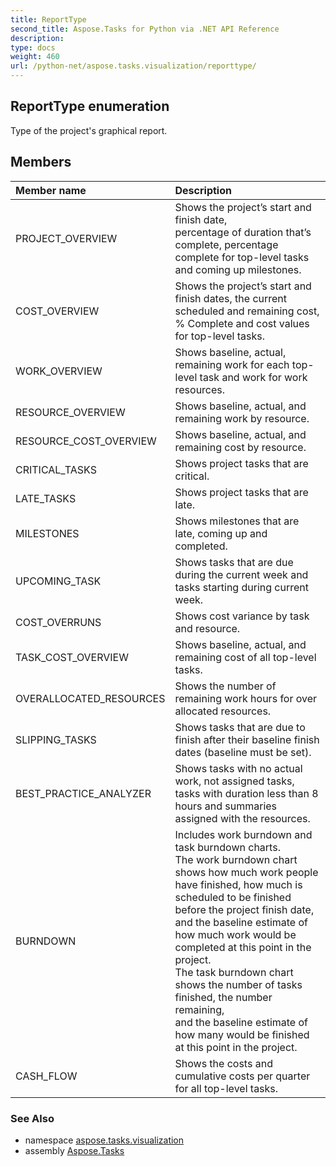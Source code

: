 ```yaml
---
title: ReportType
second_title: Aspose.Tasks for Python via .NET API Reference
description: 
type: docs
weight: 460
url: /python-net/aspose.tasks.visualization/reporttype/
---
```


## ReportType enumeration

Type of the project's graphical report.

## Members
| Member name | Description |
| :- | :- |
|PROJECT_OVERVIEW|Shows the project’s start and finish date, <br/>            percentage of duration that’s complete, percentage complete for top-level tasks and coming up milestones.|
|COST_OVERVIEW|Shows the project’s start and finish dates, the current<br/>            scheduled and remaining cost, % Complete and cost values for top-level tasks.|
|WORK_OVERVIEW|Shows baseline, actual, remaining work for each top-level task and work for work resources.|
|RESOURCE_OVERVIEW|Shows baseline, actual, and remaining work by resource.|
|RESOURCE_COST_OVERVIEW|Shows baseline, actual, and remaining cost by resource.|
|CRITICAL_TASKS|Shows project tasks that are critical.|
|LATE_TASKS|Shows project tasks that are late.|
|MILESTONES|Shows milestones that are late, coming up and completed.|
|UPCOMING_TASK|Shows tasks that are due during the current week and tasks starting during current week.|
|COST_OVERRUNS|Shows cost variance by task and resource.|
|TASK_COST_OVERVIEW|Shows baseline, actual, and remaining cost of all top-level tasks.|
|OVERALLOCATED_RESOURCES|Shows the number of remaining work hours for over allocated resources.|
|SLIPPING_TASKS|Shows tasks that are due to finish after their baseline finish dates (baseline must be set).|
|BEST_PRACTICE_ANALYZER|Shows tasks with no actual work, not assigned tasks, <br/>            tasks with duration less than 8 hours and summaries assigned with the resources.|
|BURNDOWN|Includes work burndown and task burndown charts.<br/>            The work burndown chart shows how much work people have finished, how much is scheduled to be finished before the project finish date, <br/>            and the baseline estimate of how much work would be completed at this point in the project.<br/>            The task burndown chart shows the number of tasks finished, the number remaining, <br/>            and the baseline estimate of how many would be finished at this point in the project.|
|CASH_FLOW|Shows the costs and cumulative costs per quarter for all top-level tasks.|

### See Also

* namespace [aspose.tasks.visualization](/tasks/python-net/aspose.tasks.visualization/)
* assembly [Aspose.Tasks](/tasks/python-net/)

